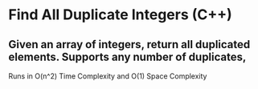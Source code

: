 # Find All Duplicate Integers (C++)

Given an array of integers, return all duplicated elements. Supports any number of duplicates, 
-

Runs in O(n^2) Time Complexity and O(1) Space Complexity
